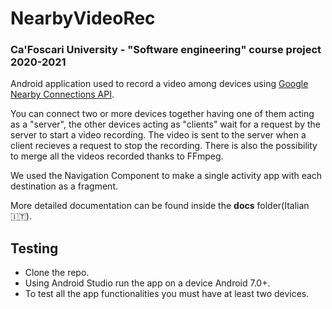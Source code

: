 # NearbyVideoRec
### Ca'Foscari University - "Software engineering" course project 2020-2021

Android application used to record a video among devices using [Google Nearby Connections API](https://developers.google.com/nearby/connections/overview).

You can connect two or more devices together having one of them acting as a "server", the other devices acting as "clients" wait for a request by the server to start a video recording. The video is sent to the server when a client recieves a request to stop the recording. There is also the possibility to merge all the videos recorded thanks to FFmpeg.

We used the Navigation Component to make a single activity app with each destination as a fragment.

More detailed documentation can be found inside the **docs** folder(Italian :it:).

## Testing

* Clone the repo.
* Using Android Studio run the app on a device Android 7.0+.
* To test all the app functionalities you must have at least two devices.
